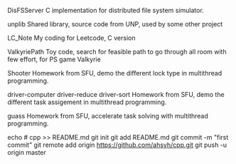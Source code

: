 DisFSServer
C implementation for distributed file system simulator.

unplib
Shared library, source code from UNP, used by some other project

LC_Note
My coding for Leetcode, C version

ValkyriePath
Toy code, search for feasible path to go through all room with few effort, for PS game Valkyrie

Shooter
Homework from SFU, demo the different lock type in multithread programming.

driver-computer
driver-reduce
driver-sort
Homework from SFU, demo the different task assigement in multithread programming.

guass
Homework from SFU, accelerate task solving with multithread programming.

echo # cpp >> README.md
git init
git add README.md
git commit -m "first commit"
git remote add origin https://github.com/ahsyh/cpp.git
git push -u origin master
